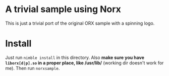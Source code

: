 # A trivial sample using Norx
This is just a trivial port of the original ORX sample with a spinning logo.

# Install
Just run `nimble install` in this directory. Also **make sure you have `liborx[d|p].so` in a proper place, like /usr/lib/** (working dir doesn't work for me). Then run `norxsample`.